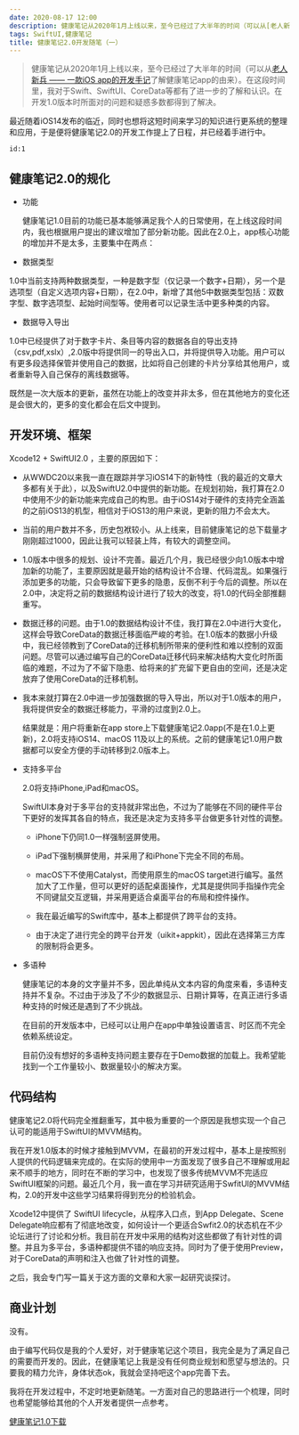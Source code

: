 ```yaml
---
date: 2020-08-17 12:00
description: 健康笔记从2020年1月上线以来，至今已经过了大半年的时间（可以从[老人新兵 —— 一款iOS app的开发手记](https://zhuanlan.zhihu.com/p/103822455)了解健康笔记app的由来）。在这段时间里，我对于Swift、SwiftUI、CoreData等都有了进一步的了解和认识。在开发1.0版本时所面对的问题和疑惑多数都得到了解决。
tags: SwiftUI,健康笔记
title: 健康笔记2.0开发随笔（一）
---
```



> 健康笔记从2020年1月上线以来，至今已经过了大半年的时间（可以从[老人新兵 —— 一款iOS app的开发手记](https://zhuanlan.zhihu.com/p/103822455)了解健康笔记app的由来）。在这段时间里，我对于Swift、SwiftUI、CoreData等都有了进一步的了解和认识。在开发1.0版本时所面对的问题和疑惑多数都得到了解决。

最近随着iOS14发布的临近，同时也想将这短时间来学习的知识进行更系统的整理和应用，于是便将健康笔记2.0的开发工作提上了日程，并已经着手进行中。

```responser
id:1
```

## 健康笔记2.0的规化 ##

* 功能

  健康笔记1.0目前的功能已基本能够满足我个人的日常使用，在上线这段时间内，我也根据用户提出的建议增加了部分新功能。因此在2.0上，app核心功能的增加并不是太多，主要集中在两点：

* 数据类型

1.0中当前支持两种数据类型，一种是数字型（仅记录一个数字+日期），另一个是选项型（自定义选项内容+日期），在2.0中，新增了其他5中数据类型包括：双数字型、数字选项型、起始时间型等。使用者可以记录生活中更多种类的内容。

* 数据导入导出

1.0中已经提供了对于数字卡片、条目等内容的数据各自的导出支持（csv,pdf,xslx）,2.0版中将提供同一的导出入口，并将提供导入功能。用户可以有更多段选择保管并使用自己的数据，比如将自己创建的卡片分享给其他用户，或者重新导入自己保存的离线数据等。

既然是一次大版本的更新，虽然在功能上的改变并非太多，但在其他地方的变化还是会很大的，更多的变化都会在后文中提到。

## 开发环境、框架 ##

Xcode12 + SwiftUI2.0 ，主要的原因如下：

* 从WWDC20以来我一直在跟踪并学习iOS14下的新特性（我的最近的文章大多都有关于此），以及SwiftU2.0中提供的新功能。在规划初始，我打算在2.0中使用不少的新功能来完成自己的构思。由于iOS14对于硬件的支持完全涵盖的之前iOS13的机型，相信对于iOS13的用户来说，更新的阻力不会太大。

* 当前的用户数并不多，历史包袱较小。从上线来，目前健康笔记的总下载量才刚刚超过1000，因此让我可以轻装上阵，有较大的调整空间。
* 1.0版本中很多的规划、设计不完善。最近几个月，我已经很少向1.0版本中增加新的功能了，主要原因就是最开始的结构设计不合理、代码混乱。如果强行添加更多的功能，只会导致留下更多的隐患，反倒不利于今后的调整。所以在2.0中，决定将之前的数据结构设计进行了较大的改变，将1.0的代码全部推翻重写。
* 数据迁移的问题。由于1.0的数据结构设计不佳，我打算在2.0中进行大变化，这样会导致CoreData的数据迁移面临严峻的考验。在1.0版本的数据小升级中，我已经领教到了CoreData的迁移机制所带来的便利性和难以控制的双面问题。尽管可以通过编写自己的CoreData迁移代码来解决结构大变化时所面临的难题，不过为了不留下隐患、给将来的扩充留下更自由的空间，还是决定放弃了使用CoreData的迁移机制。
* 我本来就打算在2.0中进一步加强数据的导入导出，所以对于1.0版本的用户，我将提供安全的数据迁移能力，平滑的过度到2.0上。

  结果就是：用户将重新在app store上下载健康笔记2.0app(不是在1.0上更新)，2.0将支持iOS14、macOS 11及以上的系统。之前的健康笔记1.0用户数据都可以安全方便的手动转移到2.0版本上。

* 支持多平台

  2.0将支持iPhone,iPad和macOS。

  SwiftUI本身对于多平台的支持就非常出色，不过为了能够在不同的硬件平台下更好的发挥其各自的特点，我还是决定为支持多平台做更多针对性的调整。

  * iPhone下仍同1.0一样强制竖屏使用。

  * iPad下强制横屏使用，并采用了和iPhone下完全不同的布局。

  * macOS下不使用Catalyst，而使用原生的macOS target进行编写。虽然加大了工作量，但可以更好的适配桌面操作，尤其是提供同手指操作完全不同键鼠交互逻辑，并采用更适合桌面平台的布局和控件操作。

  * 我在最近编写的Swift库中，基本上都提供了跨平台的支持。

  * 由于决定了进行完全的跨平台开发（uikit+appkit），因此在选择第三方库的限制将会更多。
  
* 多语种

  健康笔记的本身的文字量并不多，因此单纯从文本内容的角度来看，多语种支持并不复杂。不过由于涉及了不少的数据显示、日期计算等，在真正进行多语种支持的时候还是遇到了不少挑战。

  在目前的开发版本中，已经可以让用户在app中单独设置语言、时区而不完全依赖系统设定。

  目前仍没有想好的多语种支持问题主要存在于Demo数据的加载上。我希望能找到一个工作量较小、数据量较小的解决方案。

## 代码结构 ##

  健康笔记2.0将代码完全推翻重写，其中极为重要的一个原因是我想实现一个自己认可的能适用于SwiftUI的MVVM结构。

  我在开发1.0版本的时候才接触到MVVM，在最初的开发过程中，基本上是按照别人提供的代码逻辑来完成的。在实际的使用中一方面发现了很多自己不理解或用起来不顺手的地方，同时在不断的学习中，也发现了很多传统MVVM不完适应SwiftUI框架的问题。最近几个月，我一直在学习并研究适用于SwfitUI的MVVM结构，2.0的开发中这些学习结果将得到充分的检验机会。

  Xcode12中提供了 SwiftUI lifecycle，从程序入口点，到App Delegate、Scene Delegate响应都有了彻底地改变，如何设计一个更适合Swfit2.0的状态机在不少论坛进行了讨论和分析。我目前在开发中采用的结构对这些都做了有针对性的调整。并且为多平台，多语种都提供不错的响应支持。同时为了便于使用Preview，对于CoreData的声明和注入也做了针对性的调整。

  之后，我会专门写一篇关于这方面的文章和大家一起研究谈探讨。

## 商业计划 ##

  没有。

  由于编写代码仅是我的个人爱好，对于健康笔记这个项目，我完全是为了满足自己的需要而开发的。因此，在健康笔记上我是没有任何商业规划和愿望与想法的。只要我的精力允许，身体状态ok，我就会坚持吧这个app完善下去。

我将在开发过程中，不定时地更新随笔。一方面对自己的思路进行一个梳理，同时也希望能够给其他的个人开发者提供一点参考。

[健康笔记1.0下载](https://itunes.apple.com/WebObjects/MZStore.woa/wa/viewSoftware?id=1492861358)
